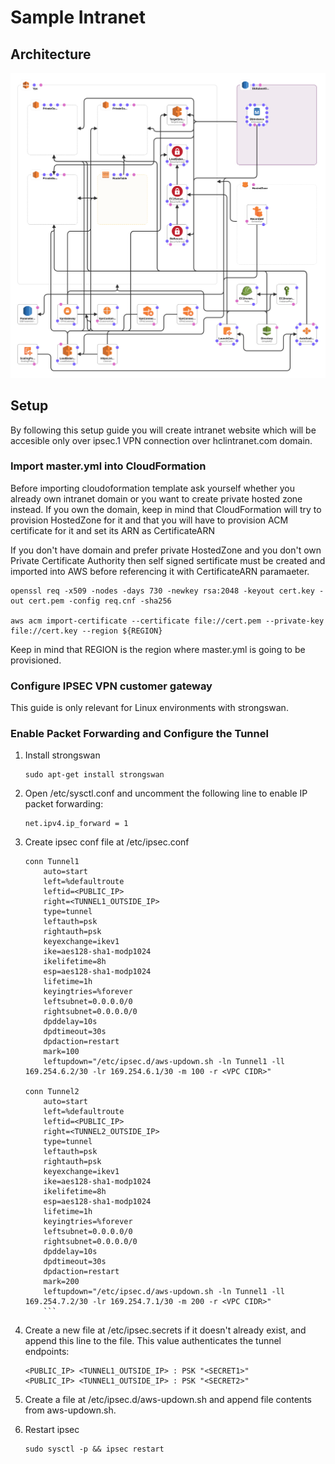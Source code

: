 # Sample Intranet

## Architecture

![Diagram](/docs/architecture.png)

## Setup

By following this setup guide you will create intranet website which will be
accesible only over ipsec.1 VPN connection over hclintranet.com domain.

### Import master.yml into CloudFormation

Before importing cloudoformation template ask yourself whether you already own intranet domain or
you want to create private hosted zone instead. If you own the domain, keep in mind that CloudFormation will
try to provision HostedZone for it and that you will have to provision ACM certificate for it and set
its ARN as CertificateARN


If you don't have domain and prefer private HostedZone and you don't own Private Certificate Authority then
self signed sertificate must be created and imported into AWS before referencing it with CertificateARN
paramaeter.

	openssl req -x509 -nodes -days 730 -newkey rsa:2048 -keyout cert.key -out cert.pem -config req.cnf -sha256

	aws acm import-certificate --certificate file://cert.pem --private-key file://cert.key --region ${REGION}

Keep in mind that REGION is the region where master.yml is going to be provisioned.

### Configure IPSEC VPN customer gateway

This guide is only relevant for Linux environments with strongswan.

### Enable Packet Forwarding and Configure the Tunnel

1. Install strongswan
	```console
	sudo apt-get install strongswan
	```
2. Open /etc/sysctl.conf and uncomment the following line to enable IP packet forwarding:
	```console
   net.ipv4.ip_forward = 1
   ```

3. Create ipsec conf file at /etc/ipsec.conf

	```console
	conn Tunnel1
		auto=start
		left=%defaultroute
		leftid=<PUBLIC_IP>
		right=<TUNNEL1_OUTSIDE_IP>
		type=tunnel
		leftauth=psk
		rightauth=psk
		keyexchange=ikev1
		ike=aes128-sha1-modp1024
		ikelifetime=8h
		esp=aes128-sha1-modp1024
		lifetime=1h
		keyingtries=%forever
		leftsubnet=0.0.0.0/0
		rightsubnet=0.0.0.0/0
		dpddelay=10s
		dpdtimeout=30s
		dpdaction=restart
		mark=100
		leftupdown="/etc/ipsec.d/aws-updown.sh -ln Tunnel1 -ll 169.254.6.2/30 -lr 169.254.6.1/30 -m 100 -r <VPC CIDR>"

	conn Tunnel2
		auto=start
		left=%defaultroute
		leftid=<PUBLIC_IP>
		right=<TUNNEL2_OUTSIDE_IP>
		type=tunnel
		leftauth=psk
		rightauth=psk
		keyexchange=ikev1
		ike=aes128-sha1-modp1024
		ikelifetime=8h
		esp=aes128-sha1-modp1024
		lifetime=1h
		keyingtries=%forever
		leftsubnet=0.0.0.0/0
		rightsubnet=0.0.0.0/0
		dpddelay=10s
		dpdtimeout=30s
		dpdaction=restart
		mark=200
		leftupdown="/etc/ipsec.d/aws-updown.sh -ln Tunnel1 -ll 169.254.7.2/30 -lr 169.254.7.1/30 -m 200 -r <VPC CIDR>"
		```
4) Create a new file at /etc/ipsec.secrets if it doesn't already exist, and append this line to the file. This value authenticates the tunnel endpoints:
	```console
	<PUBLIC_IP> <TUNNEL1_OUTSIDE_IP> : PSK "<SECRET1>"
	<PUBLIC_IP> <TUNNEL1_OUTSIDE_IP> : PSK "<SECRET2>"
	```

5. Create a file at /etc/ipsec.d/aws-updown.sh and append file contents from aws-updown.sh.

6. Restart ipsec
	```console
	sudo sysctl -p && ipsec restart
	```
